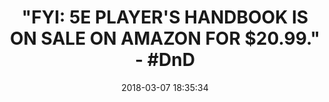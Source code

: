---
title: '"FYI: 5E PLAYER''S HANDBOOK IS ON SALE ON AMAZON FOR $20.99." - #DnD'
name: Player's Handbook (Dungeons & Dragons)
date: '2018-03-07 18:35:34'
buy_now: >-
  https://www.amazon.com/Players-Handbook-Dungeons-Dragons-Wizards/dp/0786965606?SubscriptionId=AKIAIA5RBQIWQVTCUEUQ&tag=coldcutdeals-20&linkCode=xm2&camp=2025&creative=165953&creativeASIN=0786965606
description_markdown: |+
  Player's Handbook (Dungeons & Dragons)

    - Product is for use in the Dungeons and Dragons role playing game

    - Product Number: WOC A92170000

    - Models and games are supplied unpainted and may require assembly or preparation before play

    - Any scenery, paint, or glue is not included.

tweet_id_str: '971454325267615746'
price: $49.95
you_save: ''
asin: 0786965606
image: 'https://images-na.ssl-images-amazon.com/images/I/510Cy8v8H3L.jpg'

---